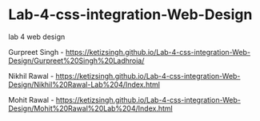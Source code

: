 # Lab-4-css-integration-Web-Design
lab 4 web design

Gurpreet Singh - https://ketizsingh.github.io/Lab-4-css-integration-Web-Design/Gurpreet%20Singh%20Ladhroia/

Nikhil Rawal - https://ketizsingh.github.io/Lab-4-css-integration-Web-Design/Nikhil%20Rawal-Lab%204/Index.html

Mohit Rawal - https://ketizsingh.github.io/Lab-4-css-integration-Web-Design/Mohit%20Rawal%20Lab%204/Index.html
